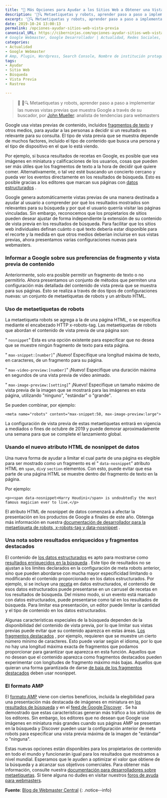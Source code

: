 ```yaml
---
title: "📰 Más Opciones para Ayudar a los Sitios Web a Obtener una Vista Previa de su Contenido en la Búsqueda de Google"
description: '📱🔍 Metaetiquetas y robots, aprender paso a paso a implementar las nuevas vistas previas que muestra Google a través de su buscador, por John Mueller'
excerpt: '📱🔍 Metaetiquetas y robots, aprender paso a paso a implementar las nuevas vistas previas que muestra Google a través de su buscador, por John Mueller'
date: 2019-10-24 13:00:13
permalink: /opciones-ayudar-sitios-web-vista-previa
canonical_URL: https://ciberninjas.com/opciones-ayudar-sitios-web-vista-previa
# Google Webmaster, Google Desarrollador | Actualidad, Redes Sociales, Robótica, Seguridad Informática, Software, SDK Multiplataforma, Educación, Genética
categories:
- Actualidad
- Google Webmaster
# Amp, Plugin, Wordpress, Search Console, Nombre de institución protagonistas de la noticia, de la persona o del software, sistema o SDK.
tags:
- Ayudar
- Sitio Web
- Búsqueda
- Vista Previa
- Rastreo

---
```

> 📰 📱🔍 Metaetiquetas y robots, aprender paso a paso a implementar las nuevas vistas previas que muestra Google a través de su buscador, por [John Mueller](https://twitter.com/johnmu?rel=rel): analista de tendencias para webmasters

Google usa vistas previas de contenido, incluidos [fragmentos de texto](https://support.google.com/webmasters/answer/35624) y otros medios, para ayudar a las personas a decidir si un resultado es relevante para su consulta. El tipo de vista previa que se muestra depende de muchos factores, incluido el tipo de contenido que busca una persona y el tipo de dispositivo en el que lo está viendo.

Por ejemplo, si busca resultados de recetas en Google, es posible que vea imágenes en miniatura y calificaciones de los usuarios, cosas que pueden ser más útiles que los fragmentos de texto a la hora de decidir qué quiere comer. Alternativamente, o tal vez esté buscando un concierto cercano y pueda ver los eventos directamente en los resultados de búsqueda. Esto es posible gracias a los editores que marcan sus páginas con [datos estructurados](https://developers.google.com/search/docs/guides/search-gallery) .

Google genera automáticamente vistas previas de una manera destinada a ayudar al usuario a comprender por qué los resultados mostrados son relevantes para su búsqueda y por qué el usuario querría visitar las páginas vinculadas. Sin embargo, reconocemos que los propietarios de sitios pueden desear ajustar de forma independiente la extensión de su contenido de vista previa en los resultados de búsqueda. Para facilitar que los sitios web individuales definan cuánto o qué texto debería estar disponible para el recorte y la medida en que otros medios deberían incluirse en sus vistas previas, ahora presentamos varias configuraciones nuevas para webmasters.

### Informar a Google sobre sus preferencias de fragmento y vista previa de contenido

Anteriormente, solo era posible permitir un fragmento de texto o no permitirlo. Ahora presentamos un conjunto de métodos que permiten una configuración más detallada del contenido de vista previa que se muestra para sus páginas. Esto se realiza a través de dos tipos de configuraciones nuevas: un conjunto de metaetiquetas de robots y un atributo HTML. 

### Uso de metaetiquetas de robots

La metaetiqueta robots se agrega a la <head> de una página HTML, o se especifica mediante el encabezado HTTP x-robots-tag. Las metaetiquetas de robots que abordan el contenido de vista previa de una página son:

" `nosnippet`"
Esta es una opción existente para especificar que no desea que se muestre ningún fragmento de texto para esta página. 

" `max-snippet:[number]`"
¡Nuevo! Especifique una longitud máxima de texto, en caracteres, de un fragmento para su página.

" `max-video-preview:[number]`"
¡Nuevo! Especifique una duración máxima en segundos de una vista previa de video animado.

" `max-image-preview:[setting]`"
¡Nuevo! Especifique un tamaño máximo de vista previa de la imagen que se mostrará para las imágenes en esta página, utilizando "ninguno", "estándar" o "grande".

Se pueden combinar, por ejemplo:
```
<meta name="robots" content="max-snippet:50, max-image-preview:large">
```

La configuración de vista previa de estas metaetiquetas entrará en vigencia a mediados o fines de octubre de 2019 y puede demorar aproximadamente una semana para que se complete el lanzamiento global.

### Usando el nuevo atributo HTML de nosnippet de datos

Una nueva forma de ayudar a limitar el cual parte de una página es elegible para ser mostrado como un fragmento es el " `data-nosnippet`" atributo HTML en `span`, `div`y `section` elementos. Con esto, puede evitar que esa parte de una página HTML se muestre dentro del fragmento de texto en la página.

Por ejemplo:
```
<p><span data-nosnippet>Harry Houdini</span> is undoubtedly the most famous magician ever to live.</p>
```
El atributo HTML de nosnippet de datos comenzará a afectar la presentación en los productos de Google a finales de este año. Obtenga más información en nuestra [documentación de desarrollador para la metaetiqueta de robots, x-robots-tag y data-nosnippet](https://developers.google.com/search/reference/robots_meta_tag) .

### Una nota sobre resultados enriquecidos y fragmentos destacados

El contenido de [los datos estructurados](https://developers.google.com/search/docs/guides/intro-structured-data) es apto para mostrarse como [resultados enriquecidos en la búsqueda](https://developers.google.com/search/docs/guides/search-gallery) . Este tipo de resultados no se ajustan a los límites declarados en la configuración de meta robots anterior, sino que pueden abordarse con mucha mayor especificidad limitando o modificando el contenido proporcionado en los datos estructurados. Por ejemplo, si se incluye una [receta](https://developers.google.com/search/docs/data-types/recipe) en datos estructurados, el contenido de esos datos estructurados puede presentarse en un carrusel de recetas en los resultados de búsqueda. Del mismo modo, si un evento está marcado con datos estructurados, puede presentarse como tal en los resultados de búsqueda. Para limitar esa presentación, un editor puede limitar la cantidad y el tipo de contenido en los datos estructurados. 

Algunas características especiales de la búsqueda dependen de la disponibilidad del contenido de vista previa, por lo que limitar sus vistas previas puede evitar que su contenido aparezca en estas áreas. [Los fragmentos destacados](https://support.google.com/websearch/answer/9351707) , por ejemplo, requieren que se muestre un cierto número mínimo de caracteres. Esto puede variar según el idioma, por lo que no hay una longitud máxima exacta de fragmentos que podamos proporcionar para garantizar que aparezca en esta función. Aquellos que no desean que el contenido aparezca como fragmentos destacados pueden experimentar con longitudes de fragmento máximo más bajas. Aquellos que quieran una forma garantizada de darse [de baja de los fragmentos destacados](https://support.google.com/webmasters/answer/6229325) deben usar nosnippet.

### El formato AMP

El [formato AMP](https://kutt.it/amp) viene con ciertos beneficios, incluida la elegibilidad para una presentación más destacada de imágenes en miniatura en [los resultados de búsqueda](https://developers.google.com/search/docs/guides/about-amp) y en el [feed de Google Discover](https://support.google.com/webmasters/answer/9046777) . Se ha demostrado que estas características generan más tráfico a los artículos de los editores. Sin embargo, los editores que no desean que Google use imágenes en miniatura más grandes cuando sus páginas AMP se presentan en la búsqueda y Discover pueden usar la configuración anterior de meta robots para especificar una vista previa máxima de la imagen de "estándar" o "ninguna".

Estas nuevas opciones están disponibles para los propietarios de contenido en todo el mundo y funcionarán igual para los resultados que mostramos a nivel mundial. Esperamos que le ayuden a optimizar el valor que obtiene de la búsqueda y a alcanzar sus objetivos comerciales. Para obtener más información, consulte nuestra [documentación para desarrolladores sobre metaetiquetas](https://developers.google.com/search/reference/robots_meta_tag). Si tiene alguna no dudes en visitar nuestros [foros de ayuda para webmasters](https://support.google.com/webmasters/go/community).

**Fuente**: [Blog de Webmaster Central](https://webmasters.googleblog.com/2019/09/more-controls-on-search.html "Más Opciones para Ayudar a los Sitios Web a Obtener una Vista Previa de su Contenido en la Búsqueda de Google")
{: .notice--info}